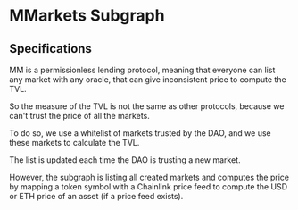 # MMarkets Subgraph

## Specifications
MM is a permissionless lending protocol, meaning that everyone can list any market with any oracle, that can give inconsistent price to compute the TVL.

So the measure of the TVL is not the same as other protocols, because we can't trust the price of all the markets.

To do so, we use a whitelist of markets trusted by the DAO, and we use these markets to calculate the TVL.

The list is updated each time the DAO is trusting a new market. 

However, the subgraph is listing all created markets and computes the price by mapping a token symbol with a Chainlink price feed
to compute the USD or ETH price of an asset (if a price feed exists).
